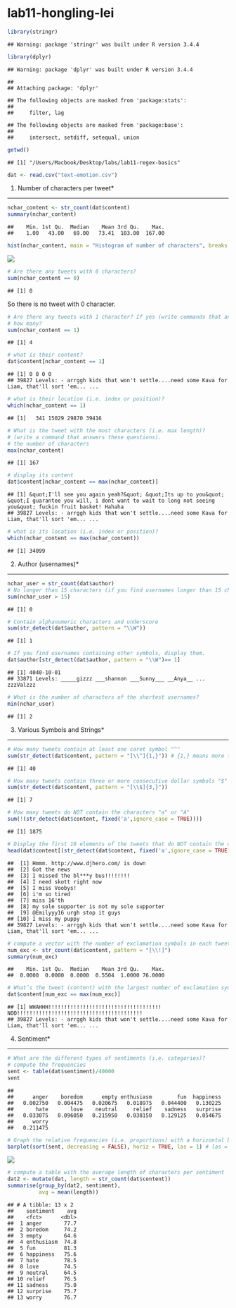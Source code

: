lab11-hongling-lei
================

``` r
library(stringr)
```

    ## Warning: package 'stringr' was built under R version 3.4.4

``` r
library(dplyr)
```

    ## Warning: package 'dplyr' was built under R version 3.4.4

    ## 
    ## Attaching package: 'dplyr'

    ## The following objects are masked from 'package:stats':
    ## 
    ##     filter, lag

    ## The following objects are masked from 'package:base':
    ## 
    ##     intersect, setdiff, setequal, union

``` r
getwd()
```

    ## [1] "/Users/Macbook/Desktop/labs/lab11-regex-basics"

``` r
dat <- read.csv("text-emotion.csv")
```

1) Number of characters per tweet\*
-----------------------------------

``` r
nchar_content <- str_count(dat$content)
summary(nchar_content)
```

    ##    Min. 1st Qu.  Median    Mean 3rd Qu.    Max. 
    ##    1.00   43.00   69.00   73.41  103.00  167.00

``` r
hist(nchar_content, main = "Histogram of number of characters", breaks = seq(0,200,5))
```

![](lab11-hongling-lei_files/figure-markdown_github/unnamed-chunk-4-1.png)

``` r
# Are there any tweets with 0 characters?
sum(nchar_content == 0)
```

    ## [1] 0

So there is no tweet with 0 character.

``` r
# Are there any tweets with 1 character? If yes (write commands that answer these questions):
# how many?
sum(nchar_content == 1)
```

    ## [1] 4

``` r
# what is their content?
dat$content[nchar_content == 1]
```

    ## [1] 0 0 0 0
    ## 39827 Levels: - arrggh kids that won't settle....need some Kava for Liam, that'll sort 'em... ...

``` r
# what is their location (i.e. index or position)?
which(nchar_content == 1)
```

    ## [1]   341 15029 29870 39416

``` r
# What is the tweet with the most characters (i.e. max length)? 
# (write a command that answers these questions).
# the number of characters
max(nchar_content)
```

    ## [1] 167

``` r
# display its content
dat$content[nchar_content == max(nchar_content)]
```

    ## [1] &quot;I'll see you again yeah?&quot; &quot;Its up to you&quot; &quot;I guarantee you will, i dont want to wait to long not seeing you&quot; fuckin fruit basket! Hahaha
    ## 39827 Levels: - arrggh kids that won't settle....need some Kava for Liam, that'll sort 'em... ...

``` r
# what is its location (i.e. index or position)?
which(nchar_content == max(nchar_content))
```

    ## [1] 34099

2) Author (usernames)\*
-----------------------

``` r
nchar_user = str_count(dat$author)
# No longer than 15 characters (if you find usernames longer than 15 characters, display them)
sum(nchar_user > 15)
```

    ## [1] 0

``` r
# Contain alphanumeric characters and underscore
sum(str_detect(dat$author, pattern = "\\W"))
```

    ## [1] 1

``` r
# If you find usernames containing other symbols, display them. 
dat$author[str_detect(dat$author, pattern = "\\W")== 1]
```

    ## [1] 4040-10-01
    ## 33871 Levels: _____gizzz ___shannon ___Sunny___ __Anya__ ... zzzValzzz

``` r
# What is the number of characters of the shortest usernames?
min(nchar_user)
```

    ## [1] 2

3) Various Symbols and Strings\*
--------------------------------

``` r
# How many tweets contain at least one caret symbol "^"
sum(str_detect(dat$content, pattern = "[\\^]{1,}")) # {1,} means more than 1
```

    ## [1] 40

``` r
# How many tweets contain three or more consecutive dollar symbols "$"
sum(str_detect(dat$content, pattern = "[\\$]{3,}"))
```

    ## [1] 7

``` r
# How many tweets do NOT contain the characters "a" or "A"
sum(!(str_detect(dat$content, fixed('a',ignore_case = TRUE))))
```

    ## [1] 1875

``` r
# Display the first 10 elements of the tweets that do NOT contain the characters "a" or "A"
head(dat$content[(str_detect(dat$content, fixed('a',ignore_case = TRUE))) == FALSE], 10)
```

    ##  [1] Hmmm. http://www.djhero.com/ is down      
    ##  [2] Got the news                              
    ##  [3] I missed the bl***y bus!!!!!!!!           
    ##  [4] I need skott right now                    
    ##  [5] I miss Voobys!                            
    ##  [6] i'm so tired                              
    ##  [7] miss 16'th                                
    ##  [8] my sole supporter is not my sole supporter
    ##  [9] @Emilyyy16 urgh stop it guys              
    ## [10] I miss my puppy                           
    ## 39827 Levels: - arrggh kids that won't settle....need some Kava for Liam, that'll sort 'em... ...

``` r
# compute a vector with the number of exclamation symbols in each tweet, and display its summary().
num_exc <- str_count(dat$content, pattern = "[\\!]")
summary(num_exc)
```

    ##    Min. 1st Qu.  Median    Mean 3rd Qu.    Max. 
    ##  0.0000  0.0000  0.0000  0.5504  1.0000 76.0000

``` r
# What’s the tweet (content) with the largest number of exclamation symbols !? Display its content.
dat$content[num_exc == max(num_exc)]
```

    ## [1] WHAHHH!!!!!!!!!!!!!!!!!!!!!!!!!!!!!!!!!!!! NOO!!!!!!!!!!!!!!!!!!!!!!!!!!!!!!!!!!!!!!!!
    ## 39827 Levels: - arrggh kids that won't settle....need some Kava for Liam, that'll sort 'em... ...

4) Sentiment\*
--------------

``` r
# What are the different types of sentiments (i.e. categories)?
# compute the frequencies
sent <- table(dat$sentiment)/40000
sent
```

    ## 
    ##      anger    boredom      empty enthusiasm        fun  happiness 
    ##   0.002750   0.004475   0.020675   0.018975   0.044400   0.130225 
    ##       hate       love    neutral     relief    sadness   surprise 
    ##   0.033075   0.096050   0.215950   0.038150   0.129125   0.054675 
    ##      worry 
    ##   0.211475

``` r
# Graph the relative frequencies (i.e. proportions) with a horizontal barplot in decreasing order
barplot(sort(sent, decreasing = FALSE), horiz = TRUE, las = 1) # las = 1 means let the name of each sentiment be horizontal
```

![](lab11-hongling-lei_files/figure-markdown_github/unnamed-chunk-10-1.png)

``` r
# compute a table with the average length of characters per sentiment 
dat2 <- mutate(dat, length = str_count(dat$content))
summarise(group_by(dat2, sentiment), 
          avg = mean(length))
```

    ## # A tibble: 13 x 2
    ##    sentiment    avg
    ##    <fct>      <dbl>
    ##  1 anger       77.7
    ##  2 boredom     74.2
    ##  3 empty       64.6
    ##  4 enthusiasm  74.8
    ##  5 fun         81.3
    ##  6 happiness   75.6
    ##  7 hate        78.5
    ##  8 love        74.5
    ##  9 neutral     64.5
    ## 10 relief      76.5
    ## 11 sadness     75.0
    ## 12 surprise    75.7
    ## 13 worry       76.7

